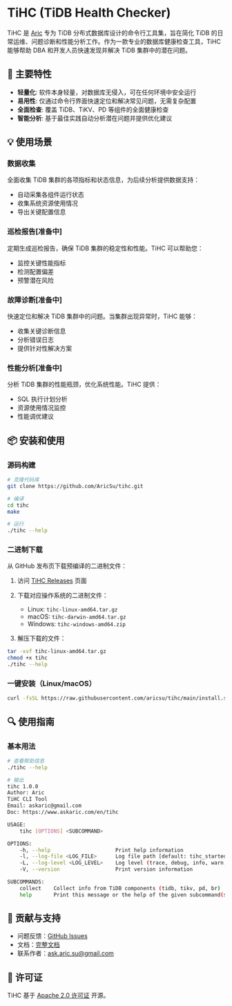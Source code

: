 # TiHC (TiDB Health Checker)


TiHC 是 [Aric](../about.md) 专为 TiDB 分布式数据库设计的命令行工具集，旨在简化 TiDB 的日常运维、问题诊断和性能分析工作。作为一款专业的数据库健康检查工具，TiHC 能够帮助 DBA 和开发人员快速发现并解决 TiDB 集群中的潜在问题。

## 🚀 主要特性

- **轻量化**: 软件本身轻量，对数据库无侵入，可在任何环境中安全运行
- **易用性**: 仅通过命令行界面快速定位和解决常见问题，无需复杂配置
- **全面检查**: 覆盖 TiDB、TiKV、PD 等组件的全面健康检查
- **智能分析**: 基于最佳实践自动分析潜在问题并提供优化建议

## 💡 使用场景

### 数据收集
全面收集 TiDB 集群的各项指标和状态信息，为后续分析提供数据支持：
- 自动采集各组件运行状态
- 收集系统资源使用情况
- 导出关键配置信息

### 巡检报告[准备中]
定期生成巡检报告，确保 TiDB 集群的稳定性和性能。TiHC 可以帮助您：
- 监控关键性能指标
- 检测配置偏差
- 预警潜在风险

### 故障诊断[准备中]
快速定位和解决 TiDB 集群中的问题。当集群出现异常时，TiHC 能够：
- 收集关键诊断信息
- 分析错误日志
- 提供针对性解决方案

### 性能分析[准备中]
分析 TiDB 集群的性能瓶颈，优化系统性能。TiHC 提供：
- SQL 执行计划分析
- 资源使用情况监控
- 性能调优建议



## 📦 安装和使用

### 源码构建

```bash
# 克隆代码库
git clone https://github.com/AricSu/tihc.git

# 编译
cd tihc
make

# 运行
./tihc --help
```

### 二进制下载

从 GitHub 发布页下载预编译的二进制文件：

1. 访问 [TiHC Releases](https://github.com/aricsu/tihc/releases) 页面
2. 下载对应操作系统的二进制文件：
   - Linux: `tihc-linux-amd64.tar.gz`
   - macOS: `tihc-darwin-amd64.tar.gz`
   - Windows: `tihc-windows-amd64.zip`

3. 解压下载的文件：
```bash
tar -xvf tihc-linux-amd64.tar.gz
chmod +x tihc
./tihc --help
```

### 一键安装（Linux/macOS）

```bash
curl -fsSL https://raw.githubusercontent.com/aricsu/tihc/main/install.sh | bash
```

## 🔍 使用指南

### 基本用法

```bash
# 查看帮助信息
./tihc --help

# 输出
tihc 1.0.0
Author: Aric
TiHC CLI Tool
Email: askaric@gmail.com
Doc: https://www.askaric.com/en/tihc

USAGE:
    tihc [OPTIONS] <SUBCOMMAND>

OPTIONS:
    -h, --help                     Print help information
    -l, --log-file <LOG_FILE>      Log file path [default: tihc_started_at_20250320_142358.log]
    -L, --log-level <LOG_LEVEL>    Log level (trace, debug, info, warn, error) [default: info]
    -V, --version                  Print version information

SUBCOMMANDS:
    collect    Collect info from TiDB components (tidb, tikv, pd, br)
    help       Print this message or the help of the given subcommand(s)
```

## 🤝 贡献与支持

- 问题反馈：[GitHub Issues](https://github.com/aricsu/tihc/issues)
- 文档：[完整文档](https://www.askaric.com/zh/tihc)
- 联系作者：ask.aric.su@gmail.com

## 📜 许可证

TiHC 基于 [Apache 2.0 许可证](https://github.com/aricsu/tihc/blob/main/LICENSE) 开源。